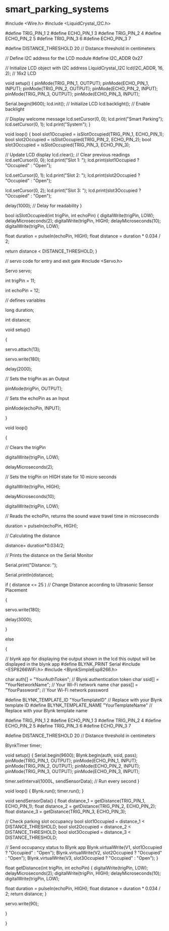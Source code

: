 # smart_parking_systems
#include <Wire.h>
#include <LiquidCrystal_I2C.h>

#define TRIG_PIN_1 2
#define ECHO_PIN_1 3
#define TRIG_PIN_2 4
#define ECHO_PIN_2 5
#define TRIG_PIN_3 6
#define ECHO_PIN_3 7

#define DISTANCE_THRESHOLD 20 // Distance threshold in centimeters

// Define I2C address for the LCD module
#define I2C_ADDR 0x27

// Initialize LCD object with I2C address
LiquidCrystal_I2C lcd(I2C_ADDR, 16, 2); // 16x2 LCD

void setup() {
  pinMode(TRIG_PIN_1, OUTPUT);
  pinMode(ECHO_PIN_1, INPUT);
  pinMode(TRIG_PIN_2, OUTPUT);
  pinMode(ECHO_PIN_2, INPUT);
  pinMode(TRIG_PIN_3, OUTPUT);
  pinMode(ECHO_PIN_3, INPUT);

  Serial.begin(9600);
  lcd.init();      // Initialize LCD
  lcd.backlight(); // Enable backlight

  // Display welcome message
  lcd.setCursor(0, 0);
  lcd.print("Smart Parking");
  lcd.setCursor(0, 1);
  lcd.print("System");
}

void loop() {
  bool slot1Occupied = isSlotOccupied(TRIG_PIN_1, ECHO_PIN_1);
  bool slot2Occupied = isSlotOccupied(TRIG_PIN_2, ECHO_PIN_2);
  bool slot3Occupied = isSlotOccupied(TRIG_PIN_3, ECHO_PIN_3);

  // Update LCD display
  lcd.clear(); // Clear previous readings
  lcd.setCursor(0, 0);
  lcd.print("Slot 1: ");
  lcd.print(slot1Occupied ? "Occupied" : "Open");

  lcd.setCursor(0, 1);
  lcd.print("Slot 2: ");
  lcd.print(slot2Occupied ? "Occupied" : "Open");

  lcd.setCursor(0, 2);
  lcd.print("Slot 3: ");
  lcd.print(slot3Occupied ? "Occupied" : "Open");

  delay(1000); // Delay for readability
}

bool isSlotOccupied(int trigPin, int echoPin) {
  digitalWrite(trigPin, LOW);
  delayMicroseconds(2);
  digitalWrite(trigPin, HIGH);
  delayMicroseconds(10);
  digitalWrite(trigPin, LOW);

  float duration = pulseIn(echoPin, HIGH);
  float distance = duration * 0.034 / 2;

  return distance < DISTANCE_THRESHOLD;
}


// servo code for entry and exit gate 
#include <Servo.h>



Servo servo;



int trigPin = 11;

int echoPin = 12;



// defines variables

long duration;

int distance;



void setup() 

{

  servo.attach(13);

  servo.write(180);

 delay(2000);

  

// Sets the trigPin as an Output

pinMode(trigPin, OUTPUT);

// Sets the echoPin as an Input 

pinMode(echoPin, INPUT);

}

void loop() 

{

// Clears the trigPin

digitalWrite(trigPin, LOW);

delayMicroseconds(2);

// Sets the trigPin on HIGH state for 10 micro seconds

digitalWrite(trigPin, HIGH);

delayMicroseconds(10);

digitalWrite(trigPin, LOW);

// Reads the echoPin, returns the sound wave travel time in microseconds

duration = pulseIn(echoPin, HIGH);

// Calculating the distance

distance= duration*0.034/2;

// Prints the distance on the Serial Monitor

Serial.print("Distance: ");

Serial.println(distance);

if ( distance <= 25   ) // Change Distance according to Ultrasonic Sensor Placement

 {



servo.write(180);

delay(3000);

 } 

else 

{

// blynk app for displaying the output shown in the lcd this output will be displayed in the blynk app
#define BLYNK_PRINT Serial
#include <ESP8266WiFi.h>
#include <BlynkSimpleEsp8266.h>

char auth[] = "YourAuthToken";  // Blynk authentication token
char ssid[] = "YourNetworkName"; // Your Wi-Fi network name
char pass[] = "YourPassword";    // Your Wi-Fi network password

#define BLYNK_TEMPLATE_ID "YourTemplateID"     // Replace with your Blynk template ID
#define BLYNK_TEMPLATE_NAME "YourTemplateName" // Replace with your Blynk template name

#define TRIG_PIN_1 2
#define ECHO_PIN_1 3
#define TRIG_PIN_2 4
#define ECHO_PIN_2 5
#define TRIG_PIN_3 6
#define ECHO_PIN_3 7

#define DISTANCE_THRESHOLD 20 // Distance threshold in centimeters

BlynkTimer timer;

void setup() {
  Serial.begin(9600);
  Blynk.begin(auth, ssid, pass);
  pinMode(TRIG_PIN_1, OUTPUT);
  pinMode(ECHO_PIN_1, INPUT);
  pinMode(TRIG_PIN_2, OUTPUT);
  pinMode(ECHO_PIN_2, INPUT);
  pinMode(TRIG_PIN_3, OUTPUT);
  pinMode(ECHO_PIN_3, INPUT);

  timer.setInterval(1000L, sendSensorData); // Run every second
}

void loop() {
  Blynk.run();
  timer.run();
}

void sendSensorData() {
  float distance_1 = getDistance(TRIG_PIN_1, ECHO_PIN_1);
  float distance_2 = getDistance(TRIG_PIN_2, ECHO_PIN_2);
  float distance_3 = getDistance(TRIG_PIN_3, ECHO_PIN_3);

  // Check parking slot occupancy
  bool slot1Occupied = distance_1 < DISTANCE_THRESHOLD;
  bool slot2Occupied = distance_2 < DISTANCE_THRESHOLD;
  bool slot3Occupied = distance_3 < DISTANCE_THRESHOLD;

  // Send occupancy status to Blynk app
  Blynk.virtualWrite(V1, slot1Occupied ? "Occupied" : "Open");
  Blynk.virtualWrite(V2, slot2Occupied ? "Occupied" : "Open");
  Blynk.virtualWrite(V3, slot3Occupied ? "Occupied" : "Open");
}

float getDistance(int trigPin, int echoPin) {
  digitalWrite(trigPin, LOW);
  delayMicroseconds(2);
  digitalWrite(trigPin, HIGH);
  delayMicroseconds(10);
  digitalWrite(trigPin, LOW);

  float duration = pulseIn(echoPin, HIGH);
  float distance = duration * 0.034 / 2;
  return distance;
}

servo.write(90);



 }



}

